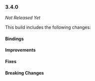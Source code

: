 ### 3.4.0

_Not Released Yet_

This build includes the following changes:

#### Bindings

#### Improvements

#### Fixes

#### Breaking Changes
